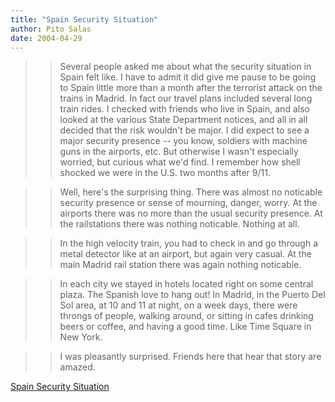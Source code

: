 ```yaml
---
title: "Spain Security Situation"
author: Pito Salas
date: 2004-04-29
---
```



>>

>> Several people asked me about what the security situation in Spain felt
like. I have to admit it did give me pause to be going to Spain little more
than a month after the terrorist attack on the trains in Madrid. In fact our
travel plans included several long train rides. I checked with friends who
live in Spain, and also looked at the various State Department notices, and
all in all decided that the risk wouldn't be major. I did expect to see a
major security presence -- you know, soldiers with machine guns in the
airports, etc. But otherwise I wasn't especially worried, but curious what
we'd find. I remember how shell shocked we were in the U.S. two months after
9/11.

>>

>> Well, here's the surprising thing. There was almost no noticable security
presence or sense of mourning, danger, worry. At the airports there was no
more than the usual security presence. At the railstations there was nothing
noticable. Nothing at all.

>>

>> In the high velocity train, you had to check in and go through a metal
detector like at an airport, but again very casual. At the main Madrid rail
station there was again nothing noticable.

>>

>> In each city we stayed in hotels located right on some central plaza. The
Spanish love to hang out! In Madrid, in the Puerto Del Sol area, at 10 and 11
at night, on a week days, there were throngs of people, walking around, or
sitting in cafes drinking beers or coffee, and having a good time. Like Time
Square in New York.

>>

>> I was pleasantly surprised. Friends here that hear that story are amazed.


[Spain Security Situation](None)
